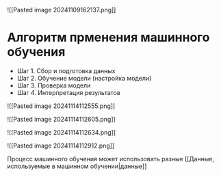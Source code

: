 
![[Pasted image 20241109162137.png]]

# Алгоритм прменения машинного обучения

- Шаг 1. Сбор и подготовка данных
- Шаг 2. Обучение модели (настройка модели)
- Шаг 3. Проверка модели
- Шаг 4. Интерпретация результатов

![[Pasted image 20241114112555.png]]

![[Pasted image 20241114112605.png]]


![[Pasted image 20241114112634.png]]

![[Pasted image 20241114112912.png]]

Процесс машинного обучения может использовать разные [[Данные, используемые в машинном обучении|данные]]
